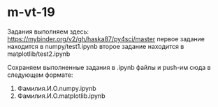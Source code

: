 # m-vt-19

Задания выполняем здесь: https://mybinder.org/v2/gh/haska87/py4sci/master
первое задание находится в numpy/test1.ipynb
второе задание находится в matplotlib/test2.ipynb

Сохраняем выполненные задания в .ipynb файлы и push-им сюда в следующем формате:
1. Фамилия.И.О.numpy.ipynb
2. Фамилия.И.О.matplotlib.ipynb
